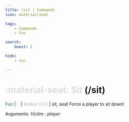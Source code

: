 ```yaml
---
title: /sit | Commands
icon: material/seat

tags:
    - Commands
    - Fun

search:
    boost: 2

hide:
    - toc

---
```

# <p style="color: rgb(220,220,220); display: inline;">:material-seat: Sit</p> (/sit)
<div style="display:inline;">
<p style="color: #216E4E; display: inline;">Fun</p> | <p style="color: rgb(220,220,220); display: inline;">3</p> | <p style="color: rgb(180,180,180); display: inline;"> Added 0.1.2</p> | sit, seat
</div>
Force a player to sit down!

Arguments: _Victim : player_

<!-- ## See Also -->
<!-- * [:fontawesome-solid-ranking-star: /rank](/Commands/specifics/rank/) -->